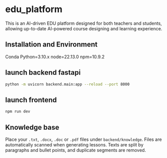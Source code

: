 # edu_platform
This is an AI-driven EDU platform designed for both teachers and students, allowing up-to-date AI-powered course designing and learning experience.

## Installation and Environment
Conda
Python=3.10.x
node=22.13.0
npm=10.9.2

## launch backend fastapi
```bash
python -m uvicorn backend.main:app --reload --port 8000
```

## launch frontend
```bash
npm run dev
```

## Knowledge base

Place your `.txt`, `.docx`, `.doc` or `.pdf` files under `backend/knowledge`.
Files are automatically scanned when generating lessons. Texts are split by
paragraphs and bullet points, and duplicate segments are removed.
